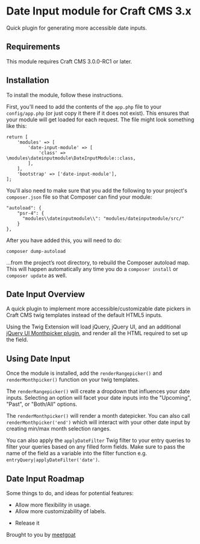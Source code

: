 # Date Input module for Craft CMS 3.x

Quick plugin for generating more accessible date inputs.

## Requirements

This module requires Craft CMS 3.0.0-RC1 or later.

## Installation

To install the module, follow these instructions.

First, you'll need to add the contents of the `app.php` file to your `config/app.php` (or just copy it there if it does not exist). This ensures that your module will get loaded for each request. The file might look something like this:
```
return [
    'modules' => [
        'date-input-module' => [
            'class' => \modules\dateinputmodule\DateInputModule::class,
        ],
    ],
    'bootstrap' => ['date-input-module'],
];
```
You'll also need to make sure that you add the following to your project's `composer.json` file so that Composer can find your module:

    "autoload": {
        "psr-4": {
          "modules\\dateinputmodule\\": "modules/dateinputmodule/src/"
        }
    },

After you have added this, you will need to do:

    composer dump-autoload
 
 …from the project’s root directory, to rebuild the Composer autoload map. This will happen automatically any time you do a `composer install` or `composer update` as well.

## Date Input Overview

A quick plugin to implement more accessible/customizable date pickers in Craft CMS twig templates instead of the default HTML5 inputs.

Using the Twig Extension will load jQuery, jQuery UI, and an additional [jQuery UI Monthpicker plugin](https://github.com/KidSysco/jquery-ui-month-picker), and render all the HTML required to set up the field.

## Using Date Input

Once the module is installed, add the `renderRangepicker()` and `renderMonthpicker()` function on your twig templates.

The `renderRangepicker()` will create a dropdown that influences your date inputs. Selecting an option will facet your date inputs into the "Upcoming", "Past", or "Both/All" options.

The `renderMonthpicker()` will render a month datepicker. You can also call `renderMonthpicker('end')` which will interact with your other date input by creating min/max month selection ranges.

You can also apply the `applyDateFilter` Twig filter to your entry queries to filter your queries based on any filled form fields. Make sure to pass the name of the field as a variable into the filter function e.g. `entryQuery|applyDateFilter('date')`.

## Date Input Roadmap

Some things to do, and ideas for potential features:

- Allow more flexibility in usage.
- Allow more customizability of labels.

* Release it

Brought to you by [meetgoat](https://meetgoat.com)
